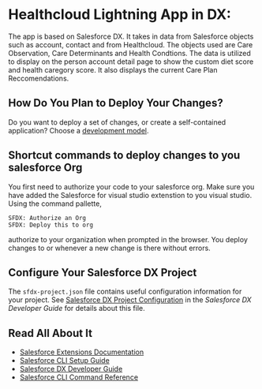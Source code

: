 # Healthcloud Lightning App in DX: 

The app is based on Salesforce DX. It takes in data from Salesforce objects such as account, contact and from Healthcloud. The objects used are Care Observation, Care Determinants and Health Condtions. The data is utilized to display on the person account detail page to show the custom diet score and health caregory score. It also displays the current Care Plan Reccomendations.

## How Do You Plan to Deploy Your Changes?

Do you want to deploy a set of changes, or create a self-contained application? Choose a [development model](https://developer.salesforce.com/tools/vscode/en/user-guide/development-models).
## Shortcut commands to deploy changes to you salesforce Org
You first need to authorize your code to your salesforce org. Make sure you have added the Salesforce for visual studio extenstion to you visual studio. Using the command pallette,
```
SFDX: Authorize an Org
SFDX: Deploy this to org 
```
authorize to your organization when prompted in the browser. 
You deploy changes to or whenever a new change is there without errors.


## Configure Your Salesforce DX Project

The `sfdx-project.json` file contains useful configuration information for your project. See [Salesforce DX Project Configuration](https://developer.salesforce.com/docs/atlas.en-us.sfdx_dev.meta/sfdx_dev/sfdx_dev_ws_config.htm) in the _Salesforce DX Developer Guide_ for details about this file.

## Read All About It

- [Salesforce Extensions Documentation](https://developer.salesforce.com/tools/vscode/)
- [Salesforce CLI Setup Guide](https://developer.salesforce.com/docs/atlas.en-us.sfdx_setup.meta/sfdx_setup/sfdx_setup_intro.htm)
- [Salesforce DX Developer Guide](https://developer.salesforce.com/docs/atlas.en-us.sfdx_dev.meta/sfdx_dev/sfdx_dev_intro.htm)
- [Salesforce CLI Command Reference](https://developer.salesforce.com/docs/atlas.en-us.sfdx_cli_reference.meta/sfdx_cli_reference/cli_reference.htm)

